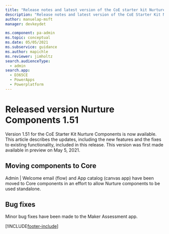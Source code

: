 ```yaml
---
title: "Release notes and latest version of the CoE starter kit Nurture Components 1.51 | MicrosoftDocs"
description: "Release notes and latest version of the CoE Starter Kit Nurture Components 1.51."
author: manuelap-msft
manager: devkeydet

ms.component: pa-admin
ms.topic: conceptual
ms.date: 05/05/2021
ms.subservice: guidance
ms.author: mapichle
ms.reviewer: jimholtz
search.audienceType: 
  - admin
search.app: 
  - D365CE
  - PowerApps
  - Powerplatform
---
```


# Released version Nurture Components 1.51

Version 1.51 for the CoE Starter Kit Nurture Components is now available. This article describes the updates, including the new features and the fixes to existing functionality, included in this release. This version was first made available in preview on May 5, 2021.

## Moving components to Core

Admin | Welcome email (flow) and App catalog (canvas app) have been moved to Core components in an effort to allow Nurture components to be used standalone.

## Bug fixes

Minor bug fixes have been made to the Maker Assessment app.

[!INCLUDE[footer-include](../../../includes/footer-banner.md)]